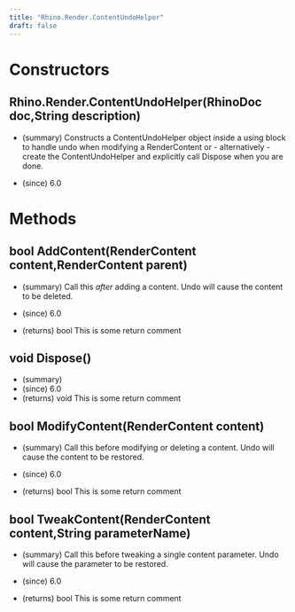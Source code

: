 ```yaml
---
title: "Rhino.Render.ContentUndoHelper"
draft: false
---
```


# Constructors
## Rhino.Render.ContentUndoHelper(RhinoDoc doc,String description)
- (summary) 
     Constructs a ContentUndoHelper object inside a using block to handle undo when modifying a RenderContent
     or - alternatively - create the ContentUndoHelper and explicitly call Dispose when you are done.
     
- (since) 6.0
# Methods
## bool AddContent(RenderContent content,RenderContent parent)
- (summary) 
     Call this *after* adding a content. Undo will cause the content to be deleted.
     
- (since) 6.0
- (returns) bool This is some return comment
## void Dispose()
- (summary) 
- (since) 6.0
- (returns) void This is some return comment
## bool ModifyContent(RenderContent content)
- (summary) 
      Call this before modifying or deleting a content. Undo will cause the content to be restored.
     
- (since) 6.0
- (returns) bool This is some return comment
## bool TweakContent(RenderContent content,String parameterName)
- (summary) 
     Call this before tweaking a single content parameter. Undo will cause the parameter to be restored.
     
- (since) 6.0
- (returns) bool This is some return comment
